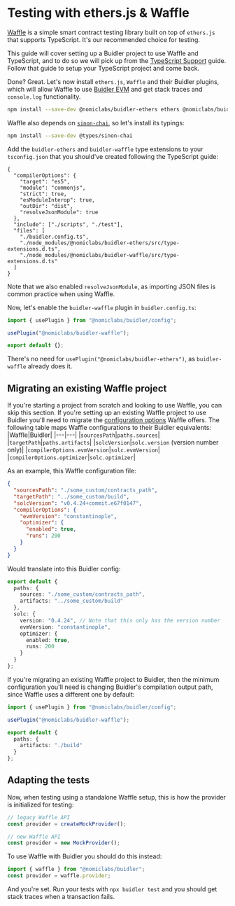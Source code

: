 # Testing with ethers.js & Waffle

[Waffle](https://getwaffle.io/) is a simple smart contract testing library built on top of `ethers.js` that supports TypeScript. It's our recommended choice for testing.

This guide will cover setting up a Buidler project to use Waffle and TypeScript, and to do so we will pick up from the [TypeScript Support](./typescript.md) guide. Follow that guide to setup your TypeScript project and come back.

Done? Great. Let's now install `ethers.js`, `Waffle` and their Buidler plugins, which will allow Waffle to use [Buidler EVM] and get stack traces and `console.log` functionality.

```sh
npm install --save-dev @nomiclabs/buidler-ethers ethers @nomiclabs/buidler-waffle ethereum-waffle
```

Waffle also depends on [`sinon-chai`](https://www.chaijs.com/plugins/sinon-chai/), so let's install its typings:

```sh
npm install --save-dev @types/sinon-chai
```

Add the `buidler-ethers` and `buidler-waffle` type extensions to your `tsconfig.json` that you should've created following the TypeScript guide:

```json{8,13,14}
{
  "compilerOptions": {
    "target": "es5",
    "module": "commonjs",
    "strict": true,
    "esModuleInterop": true,
    "outDir": "dist",
    "resolveJsonModule": true
  },
  "include": ["./scripts", "./test"],
  "files": [
    "./buidler.config.ts",
    "./node_modules/@nomiclabs/buidler-ethers/src/type-extensions.d.ts",
    "./node_modules/@nomiclabs/buidler-waffle/src/type-extensions.d.ts"
  ]
}
```

Note that we also enabled `resolveJsonModule`, as importing JSON files is common practice when using Waffle.

Now, let's enable the `buidler-waffle` plugin in `buidler.config.ts`:

```typescript
import { usePlugin } from "@nomiclabs/buidler/config";

usePlugin("@nomiclabs/buidler-waffle");

export default {};
```

There's no need for `usePlugin("@nomiclabs/buidler-ethers")`, as `buidler-waffle` already does it.

## Migrating an existing Waffle project

If you're starting a project from scratch and looking to use Waffle, you can skip this section. If you're setting up an existing Waffle project to use Buidler you'll need to migrate the [configuration options](https://ethereum-waffle.readthedocs.io/en/latest/configuration.html) Waffle offers. The following table maps Waffle configurations to their Buidler equivalents:
|Waffle|Buidler|
|---|---|
|`sourcesPath`|`paths.sources`|
|`targetPath`|`paths.artifacts`|
|`solcVersion`|`solc.version` (version number only)|
|`compilerOptions.evmVersion`|`solc.evmVersion`|
|`compilerOptions.optimizer`|`solc.optimizer`|

As an example, this Waffle configuration file:

```json
{
  "sourcesPath": "./some_custom/contracts_path",
  "targetPath": "../some_custom/build",
  "solcVersion": "v0.4.24+commit.e67f0147",
  "compilerOptions": {
    "evmVersion": "constantinople",
    "optimizer": {
      "enabled": true,
      "runs": 200
    }
  }
}
```

Would translate into this Buidler config:

```typescript
export default {
  paths: {
    sources: "./some_custom/contracts_path",
    artifacts: "../some_custom/build"
  },
  solc: {
    version: "0.4.24", // Note that this only has the version number
    evmVersion: "constantinople",
    optimizer: {
      enabled: true,
      runs: 200
    }
  }
};
```

If you're migrating an existing Waffle project to Buidler, then the minimum configuration you'll need is changing Buidler's compilation output path, since Waffle uses a different one by default:

```typescript
import { usePlugin } from "@nomiclabs/buidler/config";

usePlugin("@nomiclabs/buidler-waffle");

export default {
  paths: {
    artifacts: "./build"
  }
};
```

## Adapting the tests

Now, when testing using a standalone Waffle setup, this is how the provider is initialized for testing:

```js
// legacy Waffle API
const provider = createMockProvider();

// new Waffle API
const provider = new MockProvider();
```

To use Waffle with Buidler you should do this instead:

```js
import { waffle } from "@nomiclabs/buidler";
const provider = waffle.provider;
```

And you're set. Run your tests with `npx buidler test` and you should get stack traces when a transaction fails.

[buidler evm]: ../buidler-evm/README.md
